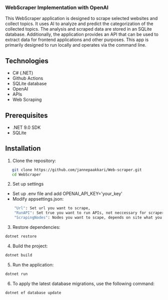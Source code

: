 
### WebScraper Implementation with OpenAI

This WebScraper application is designed to scrape selected websites and collect topics. It uses AI to analyze and predict the categorization of the collected topics. The analysis and scraped data are stored in an SQLite database. Additionally, the application provides an API that can be used to extract data for frontend applications and other purposes. This app is primarily designed to run locally and operates via the command line.

## Technologies
- C# (.NET)
- Github Actions
- SQLite database
- OpenAI
- APIs
- Web Scraping

## Prerequisites

- .NET 9.0 SDK
- SQLite

## Installation

1. Clone the repository:
```bash
   git clone https://github.com/jannepaakkari/Web-scraper.git
   cd WebScraper
```

2. Set up settings
- Set up .env file and add OPENAI_API_KEY='your_key'
- Modify appsettings.json:
```bash
    "Url": Set url you want to scrape,
    "RunAPI": Set true you want to run APIs, not neccessary for scraper itself,
    "ScrapingNodes": Nodes you want to scape, depends on site what you should add here, by default we scape headers,
```

3. Restore dependencies:
```bash
dotnet restore
```

4. Build the project:
```bash
dotnet build
```

5. Run the application:
```bash
dotnet run
```

6. To apply the latest database migrations, use the following command:
```bash
dotnet ef database update
```